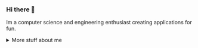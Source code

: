 ### Hi there 👋

Im a computer science and engineering enthusiast creating applications for fun.

<details>
<summary>
  More stuff about me
</summary>

### What I do

I do almost any type of programming I can, although with an emphasis on systems and desktop application programming. I approach every challenge with an open mindset and being ready to learn. I have spent time around a multitude of operating systems, programming languges and other systems requiring me to constantly learn new technologies. While most of my work is on github, some of what I do does not have enough substance to be uploaded to github. I am really passionate about systems programming and electrical engineering, and plan to study it in college. I also spend time taking on mechanical enginnering projects such as building DIY sim racing cockpits and building robots for Vex Robotics competitions.

### Github Stats

![Github Stats](https://github-readme-stats.vercel.app/api/?username=tubaplayerdis&show_icons=true&count_private=true&theme=monokai)

## My skills 📜

### Web Technologies
 - JavaScript
 - HTML
 - CSS
 - TypeScript
 - Bootstrap
 - Node.js

### Application Technologies
 - C
 - C++
 - Boost C++
 - WinUI 3 C++
 - OpenGl
 - Java Native Interface
 - Java Vitrual Machine Tool Interface
 - Java
 - Java Swing
 - Java FX
 - C#
 - WinForms C#
 - WPF C#
 - WinUI 3 C#
 - Python
 - Beamng Lua

### Integrated System Technologies
 - Raspberry PI
 - Arduino
 - TI-Nspire
 - Micropython

### Operating Systems
 - Windows 10/11
 - Raspbian
 - Chrome OS
 - Debian

## What I'm currently learning 📚

- Vex Robotics C++/Python
- PyGame
- Advanced Fusion 360

### Languages Use

![UsedL anguages](https://github-readme-stats.vercel.app/api/top-langs/?username=tubaplayerdis&show_icons=true&count_private=true&theme=monokai&langs_count=10&layout=compact)

</details>
